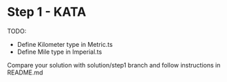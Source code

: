 # Step 1 - KATA

TODO:

- Define Kilometer type in Metric.ts
- Define Mile type in Imperial.ts

Compare your solution with solution/step1 branch and follow instructions in README.md
